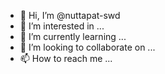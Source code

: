 - 👋 Hi, I’m @nuttapat-swd
- 👀 I’m interested in ...
- 🌱 I’m currently learning ...
- 💞️ I’m looking to collaborate on ...
- 📫 How to reach me ...

<!---
nuttapat-swd/nuttapat-swd is a ✨ special ✨ repository because its `README.md` (this file) appears on your GitHub profile.
You can click the Preview link to take a look at your changes.
--->
